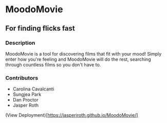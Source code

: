 # MoodoMovie
## For finding flicks fast

### Description
MoodoMovie is a tool for discovering films that fit with your mood!
Simply enter how you're feeling and MoodoMovie will do the rest,
searching through countless films so you don't have to.

### Contributors
- Carolina Cavalcanti
- Sungjea Park
- Dan Proctor
- Jasper Roth

(View Deployment)[https://jasperjroth.github.io/MoodoMovie/]
